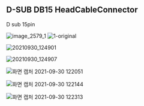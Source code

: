 D-SUB DB15 HeadCableConnector
------------------------------
D sub 15pin

![image_2579_1](https://user-images.githubusercontent.com/16078263/135385911-45e48008-0695-4618-8c78-def81823a68d.jpg)
![1-original](https://user-images.githubusercontent.com/16078263/135385992-8270db63-9f8e-4e60-96b8-cefc5715bf8e.jpg)

![20210930_124901](https://user-images.githubusercontent.com/16078263/135385420-ad3234af-0a4b-4319-8381-5ec9f2dae2bf.jpg)

![20210930_124907](https://user-images.githubusercontent.com/16078263/135385424-2bcc747d-d4e7-4115-a480-e56d2f6164f8.jpg)

![화면 캡처 2021-09-30 122051](https://user-images.githubusercontent.com/16078263/135381781-2b47f4ec-c77a-4b50-bb54-88e87f77042e.png)

![화면 캡처 2021-09-30 122144](https://user-images.githubusercontent.com/16078263/135381640-84ea0646-4664-4837-b683-e4ff327ce3b7.png)

![화면 캡처 2021-09-30 122313](https://user-images.githubusercontent.com/16078263/135381566-a154aafa-f2f1-4ad7-a445-53141bd44032.png)
